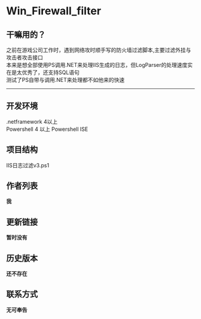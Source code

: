 # Win_Firewall_filter


## 干嘛用的？

之前在游戏公司工作时，遇到网络攻时顺手写的防火墙过滤脚本,主要过滤外挂与攻击者攻击接口<br>
本来是想全部使用PS调用.NET来处理IIS生成的日志，但LogParser的处理速度实在是太优秀了，还支持SQL语句<br>
测试了PS自带与调用.NET来处理都不如他来的快速

---
## 开发环境
.netframework 4以上<br>
Powershell 4 以上
Powershell ISE

## 项目结构

IIS日志过滤v3.ps1

## 作者列表

**我**



## 更新链接

**暂时没有**



## 历史版本

**还不存在**


## 联系方式

**无可奉告**